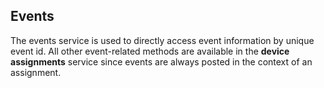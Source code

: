 Events
------
The events service is used to directly access event information by unique
event id. All other event-related methods are available in the
**device assignments** service since events are always posted in the 
context of an assignment.